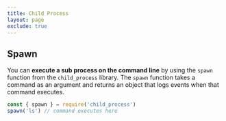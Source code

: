 ```yaml
---
title: Child Process
layout: page
exclude: true
---
```


## Spawn

You can **execute a sub process on the command line** by using the `spawn` function from the `child_process` library. The `spawn` function takes a command as an argument and returns an object that logs events when that command executes.
```js
const { spawn } = require('child_process')
spawn('ls') // command executes here
```
<!--stackedit_data:
eyJoaXN0b3J5IjpbLTQzNTE1OTk3NF19
-->
